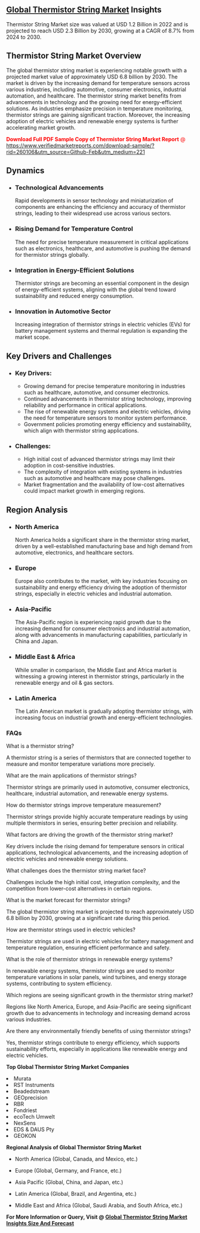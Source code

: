 <h2><a href="https://www.verifiedmarketreports.com/download-sample/?rid=260106&amp;utm_source=Github&amp;utm_medium=221" target="_blank">Global Thermistor String Market</a> Insights</h2><p>Thermistor String Market size was valued at USD 1.2 Billion in 2022 and is projected to reach USD 2.3 Billion by 2030, growing at a CAGR of 8.7% from 2024 to 2030.</p><p><h2>Thermistor String Market Overview</h2> <p>The global thermistor string market is experiencing notable growth with a projected market value of approximately USD 6.8 billion by 2030. The market is driven by the increasing demand for temperature sensors across various industries, including automotive, consumer electronics, industrial automation, and healthcare. The thermistor string market benefits from advancements in technology and the growing need for energy-efficient solutions. As industries emphasize precision in temperature monitoring, thermistor strings are gaining significant traction. Moreover, the increasing adoption of electric vehicles and renewable energy systems is further accelerating market growth.</p> <p><p><span class=""><span style="color: #ff0000;"><strong>Download Full PDF Sample Copy of Thermistor String Market Report</strong> @ </span><a href="https://www.verifiedmarketreports.com/download-sample/?rid=260106&amp;utm_source=Github-Feb&amp;utm_medium=221" target="_blank">https://www.verifiedmarketreports.com/download-sample/?rid=260106&amp;utm_source=Github-Feb&amp;utm_medium=221</a></span></p></p> <h2>Dynamics</h2> <ul> <li><h3>Technological Advancements</h3> Rapid developments in sensor technology and miniaturization of components are enhancing the efficiency and accuracy of thermistor strings, leading to their widespread use across various sectors.</li> <li><h3>Rising Demand for Temperature Control</h3> The need for precise temperature measurement in critical applications such as electronics, healthcare, and automotive is pushing the demand for thermistor strings globally.</li> <li><h3>Integration in Energy-Efficient Solutions</h3> Thermistor strings are becoming an essential component in the design of energy-efficient systems, aligning with the global trend toward sustainability and reduced energy consumption.</li> <li><h3>Innovation in Automotive Sector</h3> Increasing integration of thermistor strings in electric vehicles (EVs) for battery management systems and thermal regulation is expanding the market scope.</li> </ul> <h2>Key Drivers and Challenges</h2> <ul> <li><h3>Key Drivers:</h3> <ul> <li>Growing demand for precise temperature monitoring in industries such as healthcare, automotive, and consumer electronics.</li> <li>Continued advancements in thermistor string technology, improving reliability and performance in critical applications.</li> <li>The rise of renewable energy systems and electric vehicles, driving the need for temperature sensors to monitor system performance.</li> <li>Government policies promoting energy efficiency and sustainability, which align with thermistor string applications.</li> </ul> </li> <li><h3>Challenges:</h3> <ul> <li>High initial cost of advanced thermistor strings may limit their adoption in cost-sensitive industries.</li> <li>The complexity of integration with existing systems in industries such as automotive and healthcare may pose challenges.</li> <li>Market fragmentation and the availability of low-cost alternatives could impact market growth in emerging regions.</li> </ul> </li> </ul> <h2>Region Analysis</h2> <ul> <li><h3>North America</h3> North America holds a significant share in the thermistor string market, driven by a well-established manufacturing base and high demand from automotive, electronics, and healthcare sectors.</li> <li><h3>Europe</h3> Europe also contributes to the market, with key industries focusing on sustainability and energy efficiency driving the adoption of thermistor strings, especially in electric vehicles and industrial automation.</li> <li><h3>Asia-Pacific</h3> The Asia-Pacific region is experiencing rapid growth due to the increasing demand for consumer electronics and industrial automation, along with advancements in manufacturing capabilities, particularly in China and Japan.</li> <li><h3>Middle East & Africa</h3> While smaller in comparison, the Middle East and Africa market is witnessing a growing interest in thermistor strings, particularly in the renewable energy and oil & gas sectors.</li> <li><h3>Latin America</h3> The Latin American market is gradually adopting thermistor strings, with increasing focus on industrial growth and energy-efficient technologies.</li> </ul> <h3>FAQs</h3> <p>What is a thermistor string?</p> <p>A thermistor string is a series of thermistors that are connected together to measure and monitor temperature variations more precisely.</p> <p>What are the main applications of thermistor strings?</p> <p>Thermistor strings are primarily used in automotive, consumer electronics, healthcare, industrial automation, and renewable energy systems.</p> <p>How do thermistor strings improve temperature measurement?</p> <p>Thermistor strings provide highly accurate temperature readings by using multiple thermistors in series, ensuring better precision and reliability.</p> <p>What factors are driving the growth of the thermistor string market?</p> <p>Key drivers include the rising demand for temperature sensors in critical applications, technological advancements, and the increasing adoption of electric vehicles and renewable energy solutions.</p> <p>What challenges does the thermistor string market face?</p> <p>Challenges include the high initial cost, integration complexity, and the competition from lower-cost alternatives in certain regions.</p> <p>What is the market forecast for thermistor strings?</p> <p>The global thermistor string market is projected to reach approximately USD 6.8 billion by 2030, growing at a significant rate during this period.</p> <p>How are thermistor strings used in electric vehicles?</p> <p>Thermistor strings are used in electric vehicles for battery management and temperature regulation, ensuring efficient performance and safety.</p> <p>What is the role of thermistor strings in renewable energy systems?</p> <p>In renewable energy systems, thermistor strings are used to monitor temperature variations in solar panels, wind turbines, and energy storage systems, contributing to system efficiency.</p> <p>Which regions are seeing significant growth in the thermistor string market?</p> <p>Regions like North America, Europe, and Asia-Pacific are seeing significant growth due to advancements in technology and increasing demand across various industries.</p> <p>Are there any environmentally friendly benefits of using thermistor strings?</p> <p>Yes, thermistor strings contribute to energy efficiency, which supports sustainability efforts, especially in applications like renewable energy and electric vehicles.</p> </p><p><strong>Top Global Thermistor String Market Companies</strong></p><div data-test-id=""><p><li>Murata</li><li> RST Instruments</li><li> Beadedstream</li><li> GEOprecision</li><li> RBR</li><li> Fondriest</li><li> ecoTech Umwelt</li><li> NexSens</li><li> EDS & DAUS Pty</li><li> GEOKON</li></p><div><strong>Regional Analysis of&nbsp;Global Thermistor String Market</strong></div><ul><li dir="ltr"><p dir="ltr">North America&nbsp;(Global, Canada, and Mexico, etc.)</p></li><li dir="ltr"><p dir="ltr">Europe (Global, Germany, and France, etc.)</p></li><li dir="ltr"><p dir="ltr">Asia Pacific&nbsp;(Global, China, and Japan, etc.)</p></li><li dir="ltr"><p dir="ltr">Latin America&nbsp;(Global, Brazil, and Argentina, etc.)</p></li><li dir="ltr">Middle East and Africa&nbsp;(Global, Saudi Arabia, and South Africa, etc.)</li></ul><p><strong>For More Information or Query, Visit @&nbsp;</strong><strong><a href="https://www.verifiedmarketreports.com/product/thermistor-string-market/?utm_source=Github&amp;utm_medium=221" target="_blank">Global Thermistor String Market Insights Size And Forecast</a></strong></p></div>
